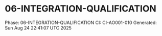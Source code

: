 # 06-INTEGRATION-QUALIFICATION
Phase: 06-INTEGRATION-QUALIFICATION
CI: CI-AO001-010
Generated: Sun Aug 24 22:41:07 UTC 2025
